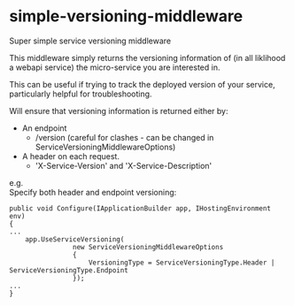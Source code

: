 # simple-versioning-middleware
Super simple service versioning middleware

This middleware simply returns the versioning information of (in all liklihood a webapi service) the micro-service you are interested in.

This can be useful if trying to track the deployed version of your service, particularly helpful for troubleshooting. 

Will ensure that versioning information is returned either by:

* An endpoint
  * /version (careful for clashes - can be changed in ServiceVersioningMiddlewareOptions)
* A header on each request.
  * 'X-Service-Version' and 'X-Service-Description'

e.g.  
Specify both header and endpoint versioning:

```
public void Configure(IApplicationBuilder app, IHostingEnvironment env)
{
...
    app.UseServiceVersioning(
                new ServiceVersioningMiddlewareOptions
                {
                    VersioningType = ServiceVersioningType.Header | ServiceVersioningType.Endpoint
                });
...
}
```

